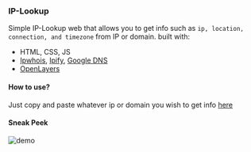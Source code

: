 ### IP-Lookup
Simple IP-Lookup web that allows you to get info such as `ip, location, connection, and timezone` from IP or domain.
built with:
<ul>
    <li> HTML, CSS, JS
    <li> <a href="https://ipwhois.io/">Ipwhois</a>, <a href="https://www.ipify.org/">Ipify</a>, <a href="https://dns.google/">Google DNS</a>
    <li> <a href="https://openlayers.org/">OpenLayers</a>
</ul>

#### How to use?
Just copy and paste whatever ip or domain you wish to get info <a href="albtony.github.io/IP-Lookup/">here</a>

#### Sneak Peek
![demo](https://user-images.githubusercontent.com/78489357/193197225-3552c72e-95ef-4e5f-90cb-ea479155b80d.png)
